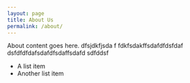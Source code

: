 ```yaml
---
layout: page
title: About Us
permalink: /about/
---
```


About content goes here. dfsjdkfjsda f fdkfsdakffsdafdfdsfdaf dsfdfdfdafsdafdfsdaffsdafd sdfddsf

* A list item
* Another list item

